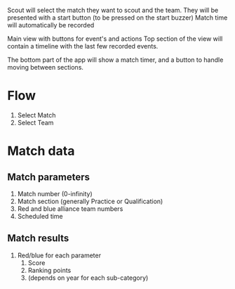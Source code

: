 Scout will select the match they want to scout and the team.
They will be presented with a start button (to be pressed on the start buzzer)
Match time will automatically be recorded

Main view with buttons for event's and actions
Top section of the view will contain a timeline with the last few recorded events.

The bottom part of the app will show a match timer, and a button to handle moving between sections.


# Flow
1. Select Match
2. Select Team



# Match data
## Match parameters
1. Match number (0-infinity)
2. Match section (generally Practice or Qualification)
3. Red and blue alliance team numbers
4. Scheduled time
## Match results
1. Red/blue for each parameter
	1. Score
	2. Ranking points
	3. (depends on year for each sub-category)